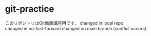 # git-practice
このリポジトリはGit動画講座用です．
changed in local repo  
changed in no-fast-forward
changed on main branch (conflict occurs)